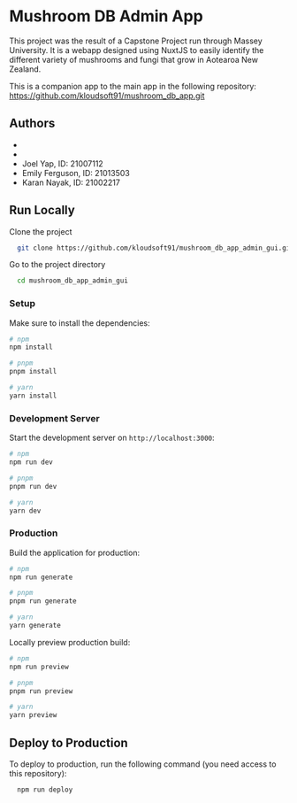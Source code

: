 
# Mushroom DB Admin App

This project was the result of a Capstone Project run through Massey University. It is a webapp designed using NuxtJS to easily identify the different variety of mushrooms and fungi that grow in Aotearoa New Zealand.

This is a companion app to the main app in the following repository: https://github.com/kloudsoft91/mushroom_db_app.git


## Authors

-
-
- Joel Yap, ID: 21007112
- Emily Ferguson, ID: 21013503
- Karan Nayak, ID: 21002217


## Run Locally

Clone the project

```bash
  git clone https://github.com/kloudsoft91/mushroom_db_app_admin_gui.git
```

Go to the project directory

```bash
  cd mushroom_db_app_admin_gui
```

### Setup

Make sure to install the dependencies:

```bash
# npm
npm install

# pnpm
pnpm install

# yarn
yarn install
```

### Development Server

Start the development server on `http://localhost:3000`:

```bash
# npm
npm run dev

# pnpm
pnpm run dev

# yarn
yarn dev
```

### Production

Build the application for production:

```bash
# npm
npm run generate

# pnpm
pnpm run generate

# yarn
yarn generate
```

Locally preview production build:

```bash
# npm
npm run preview

# pnpm
pnpm run preview

# yarn
yarn preview
```

## Deploy to Production

To deploy to production, run the following command (you need access to this repository):

```bash
  npm run deploy
```
